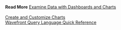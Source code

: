 **Read More**
[Examine Data with Dashboards and Charts](https://docs.wavefront.com/ui_examine_data.html)<br/><br/>
[Create and Customize Charts](https://docs.wavefront.com/ui_charts.html)<br/>
[Wavefront Query Language Quick Reference](https://docs.wavefront.com/query_language_reference.html)
